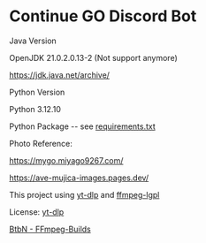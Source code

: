 <h1>Continue GO Discord Bot</h1>

Java Version

OpenJDK 21.0.2.0.13-2 (Not support anymore)

https://jdk.java.net/archive/

Python Version

Python 3.12.10

Python Package -- see <a href="https://github.com/kinglingmk1/DiscordBot/blob/main/requirements.txt">requirements.txt</a>

Photo Reference:

https://mygo.miyago9267.com/

https://ave-mujica-images.pages.dev/

This project using <a href="https://github.com/yt-dlp/yt-dlp">yt-dlp</a> and <a href="https://github.com/BtbN/FFmpeg-Builds">ffmpeg-lgpl</a>

License:
<a href="https://github.com/yt-dlp/yt-dlp/blob/master/LICENSE">yt-dlp</a>

<a href="https://github.com/BtbN/FFmpeg-Builds/blob/master/LICENSE">BtbN - FFmpeg-Builds</a>
